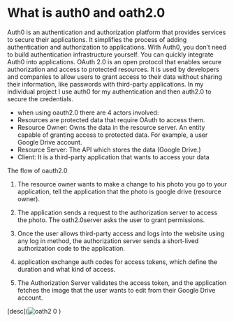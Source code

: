 # What is auth0 and oath2.0

Auth0 is an authentication and authorization platform that provides services to secure their applications. It simplifies the process of adding authentication and authorization to applications.
With Auth0, you don’t need to build authentication infrastructure yourself.  You can quickly integrate Auth0 into applications. 
OAuth 2.0 is an open protocol that enables secure authorization and access to protected resources. It is used by developers and companies to allow users to grant access to their data without sharing their information, like passwords with third-party applications.
In my individual project I use auth0 for my authentication and then auth2.0 to secure the credentials.

- when using oauth2.0 there are 4 actors involved:
 - Resources are protected data that require OAuth to access them.
 - Resource Owner: Owns the data in the resource server. An entity capable of granting access to protected data. For example, a user Google Drive account.
 - Resource Server: The API which stores the data (Google Drive.)
 - Client: It is a third-party application that wants to access your data


The flow of oauth2.0
1.	The resource owner wants to make a change to his photo you go to your application, tell the application that the photo is google drive (resource owner).

2.	The application sends a request to the authorization server to access the photo. The oath2.0server asks the user to grant permissions.
3.	Once the user allows third-party access and logs into the website using any log in method, the authorization server sends a short-lived authorization code to the application.
4.	application exchange auth codes for access tokens, which define the duration and what kind of access.
5.	The Authorization Server validates the access token, and the application fetches the image that the user wants to edit from their Google Drive account.

[desc](![oath2 0](https://github.com/ArthurBrouwersSemester3/Documentation/assets/95029345/59971466-4658-4abc-a9ad-c835ae74d279)
)
